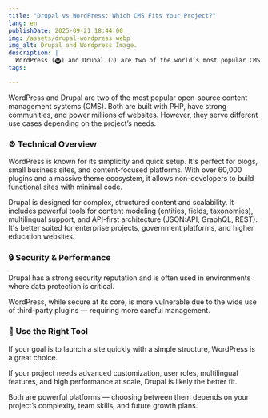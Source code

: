 ```yaml
---
title: "Drupal vs WordPress: Which CMS Fits Your Project?"
lang: en
publishDate: 2025-09-21 18:44:00
img: /assets/drupal-wordpress.webp
img_alt: Drupal and Wordpress Image.
description: |
  WordPress (🅦) and Drupal (💧) are two of the world’s most popular CMS platforms. While both can power robust websites 🌐, they differ in technical approach and features ⚙️. This article compares them to help you choose the best fit for your project 🎯.
tags:

---
```

WordPress and Drupal are two of the most popular open-source content management systems (CMS). Both are built with PHP, have strong communities, and power millions of websites. However, they serve different use cases depending on the project’s needs.

### ⚙️ Technical Overview

WordPress is known for its simplicity and quick setup. It's perfect for blogs, small business sites, and content-focused platforms. With over 60,000 plugins and a massive theme ecosystem, it allows non-developers to build functional sites with minimal code.

Drupal is designed for complex, structured content and scalability. It includes powerful tools for content modeling (entities, fields, taxonomies), multilingual support, and API-first architecture (JSON:API, GraphQL, REST). It's better suited for enterprise projects, government platforms, and higher education websites.

### 🔒 Security & Performance

Drupal has a strong security reputation and is often used in environments where data protection is critical.

WordPress, while secure at its core, is more vulnerable due to the wide use of third-party plugins — requiring more careful management.

### 🎯 Use the Right Tool

If your goal is to launch a site quickly with a simple structure, WordPress is a great choice.

If your project needs advanced customization, user roles, multilingual features, and high performance at scale, Drupal is likely the better fit.

Both are powerful platforms — choosing between them depends on your project’s complexity, team skills, and future growth plans.
